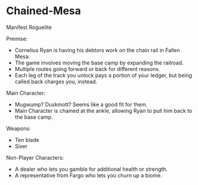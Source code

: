 # Chained-Mesa
Manifest Roguelite


Premise:

- Cornelius Ryan is having his debtors work on the chain rail in Fallen Mesa.
- The game involves moving the base camp by expanding the railroad.
- Multiple routes going forward or back for different reasons.
- Each leg of the track you unlock pays a portion of your ledger, but being called back charges you, instead.

Main Character:

- Mugwump? Duskmott? Seems like a good fit for them.
- Main Character is chained at the ankle, allowing Ryan to pull him back to the base camp.


Weapons:

- Ten blade
- Sixer


Non-Player Characters:

- A dealer who lets you gamble for additional health or strength.
- A representative from Fargo who lets you churn up a biome.
